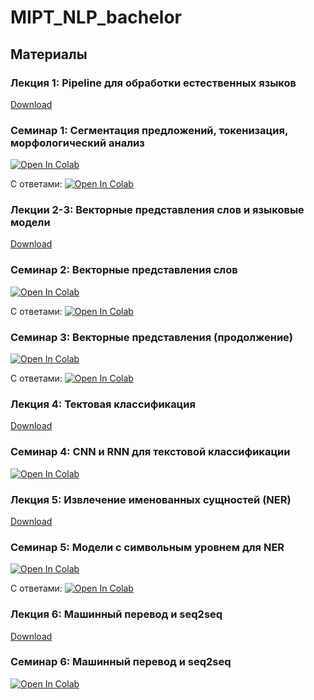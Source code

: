 # MIPT_NLP_bachelor

## Материалы
### Лекция 1: Pipeline для обработки естественных языков
[Download](https://github.com/Shnurre/MIPT_NLP_bachelor/raw/master/NLP_pipeline.pptx)

### Семинар 1: Сегментация предложений, токенизация, морфологический анализ
[![Open In Colab](https://colab.research.google.com/assets/colab-badge.svg)](https://colab.research.google.com/drive/1IPRWj0gPa6gyfFAkwU6pjBGrdxkdso2D)

С ответами:
[![Open In Colab](https://colab.research.google.com/assets/colab-badge.svg)](https://colab.research.google.com/drive/1k8zLDOsyR1lEsvPHrfUb96tXjWYg7d-R)

### Лекции 2-3: Векторные представления слов и языковые модели
[Download](https://github.com/Shnurre/MIPT_NLP_bachelor/raw/master/NLP_embeddings_lm.pptx)

### Семинар 2: Векторные представления слов
[![Open In Colab](https://colab.research.google.com/assets/colab-badge.svg)](https://colab.research.google.com/drive/1toknzsLSPhcp0wsvh9gV16WRuLtqeJn1)

С ответами:
[![Open In Colab](https://colab.research.google.com/assets/colab-badge.svg)](https://colab.research.google.com/drive/1ELZP1Y9rmXgVEPLq4nDavVE_1jK0f49s)

### Семинар 3: Векторные представления (продолжение)
[![Open In Colab](https://colab.research.google.com/assets/colab-badge.svg)](https://colab.research.google.com/drive/1qbuYf1aXxXfsxUSGGHXwMmtFA7Z274Gw)

С ответами:
[![Open In Colab](https://colab.research.google.com/assets/colab-badge.svg)](https://colab.research.google.com/drive/15yzSe296l5wDHx7W31VB9VrCgF-TUW6O)

### Лекция 4: Тектовая классификация
[Download](https://github.com/Shnurre/MIPT_NLP_bachelor/raw/master/NLP_text_classification.ipynb)

### Семинар 4: CNN и RNN для текстовой классификации
[![Open In Colab](https://colab.research.google.com/assets/colab-badge.svg)](https://colab.research.google.com/drive/1cMI3H3RHut_B9tOytSSCIxnntlUH2LjF)

### Лекция 5: Извлечение именованных сущностей (NER)
[Download](https://github.com/Shnurre/MIPT_NLP_bachelor/blob/master/NER_rus_new.pptx)

### Семинар 5: Модели с символьным уровнем для NER
[![Open In Colab](https://colab.research.google.com/assets/colab-badge.svg)](https://colab.research.google.com/drive/1jVDatpwvC6cZr2P984Taa3kwk0ytZsUH)

С ответами:
[![Open In Colab](https://colab.research.google.com/assets/colab-badge.svg)](https://colab.research.google.com/drive/15t1t8i5s3dORabKk7xFsQG6vtYHZ6btR)


### Лекция 6: Машинный перевод и seq2seq
[Download](https://github.com/Shnurre/MIPT_NLP_bachelor/blob/master/Машинный_перевод_и_seq2seq.pptx)


### Семинар 6: Машинный перевод и seq2seq
[![Open In Colab](https://colab.research.google.com/assets/colab-badge.svg)](https://colab.research.google.com/drive/1eIfm1-B6PEvB00zEnCJYohotrCCb4oMH)
